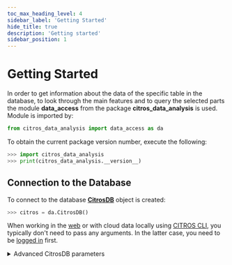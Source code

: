 ```yaml
---
toc_max_heading_level: 4
sidebar_label: 'Getting Started'
hide_title: true
description: 'Getting started'
sidebar_position: 1
---
```

# Getting Started

In order to get information about the data of the specific table in the database, to look through the main features and to query the selected parts the module **data_access** from the package **citros_data_analysis** is used. Module is imported by:

```python
from citros_data_analysis import data_access as da
```
To obtain the current package version number, execute the following:
```python
>>> import citros_data_analysis
>>> print(citros_data_analysis.__version__)
```

## Connection to the Database

To connect to the database [**CitrosDB**](../documentation/data_access/citros_db.md#citros_data_analysis.data_access.citros_db.CitrosDB) object is created:
```python
>>> citros = da.CitrosDB()
```

When working in the [web](https://citros.io/) or with cloud data locally using [CITROS CLI](https://citros.io/doc/docs_cli), you typically don't need to pass any arguments. In the latter case, you need to be [logged in](https://citros.io/doc/docs_tutorials#logging-in) first.

<details>
  <summary>Advanced CitrosDB parameters</summary>

If no parameters are passed, the following predefined ENV variables are used:
 - host: 'PG_HOST'
 - user: 'PG_USER',
 - password: 'PG_PASSWORD',
 - database: 'PG_DATABASE',
 - schema: 'PG_SCHEMA' or 'data_bucket' if 'PG_SCHEMA' is not specified,
 - repo: 'CITROS_REPO'
 - batch: 'bid', 
 - simulation: 'CITROS_SIMULATION'
 - sid: 'CITROS_SIMULATION_RUN_ID'
 - port: 'PG_PORT', or '5432' if 'PG_PORT' is not specified,
 - sid: 'CITROS_SIMULATION_RUN_ID'

When working from a local environment and user, password, database ENV variables are not defined, they are set using CITROS CLI authentication; if repo ENV variable is not set, it is retried from 'name' field of the '.citros/project.json' file.

Say, we would like to connect to a database "myDatabase" with the user name "user" and password "myPassword", to work with batch "batchName" which is located in the schema "mySchema", using port '5432':

```python
>>> citros = da.CitrosDB(host = 'hostName',
                         user = 'user',
                         password = 'myPassword',
                         database = 'myDatabase',
                         schema = 'mySchema',
                         batch = 'batchName',
                         port = '5432',
                         debug_flag = False)
```
When `debug_flag` is set to True, that will lead to code interruption if an error occurs, while with `debug_flag` turned to False program will try to handle errors and only print error messages without code breaking. By default, debug_flag = False.

</details>
